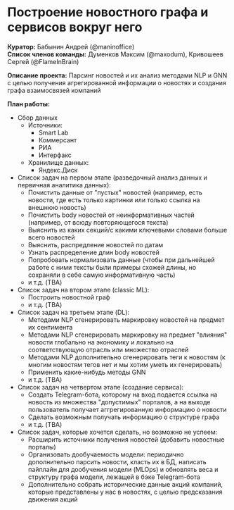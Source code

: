 # Построение новостного графа и сервисов вокруг него


**Куратор:** Бабынин Андрей (@maninoffice)  
**Список членов команды:** Думенков Максим (@maxodum), Кривошеев Сергей (@FlameInBrain)  

**Описание проекта:** Парсинг новостей и их анализ методами NLP и GNN с целью получения агрегированной информации о новостях и создания графа взаимосвязей компаний

**План работы:**
* Сбор данных
  - Источники:
    * Smart Lab
    * Коммерсант
    * РИА
    * Интерфакс
  - Хранилище данных: 
    * Яндекс.Диск
* Список задач на первом этапе (разведочный анализ данных и первичная аналитика данных):
  - Почистить данные от "пустых" новостей (например, есть новости, где есть только картинки или только ссылка на внешнюю новость)
  - Почистить body новостей от неинформативных частей (например, от всюду повторяющегося текста)
  - Выяснить из каких секций/с какими ключевыми словами больше всего новостей
  - Выяснить, распредление новостей по датам
  - Узнать распределение длин body новостей  
  - Попробовать нормализовать данные (чтобы при дальнейшей работе с ними тексты были примеры схожей длины, но сохраняли в себе самую информативную часть)
  - и т.д. (TBA)
* Список задач на втором этапе (classic ML):
  - Построить новостной граф
  - и т.д. (TBA)
* Список задач на третьем этапе (DL):
  - Методами NLP сгенерировать маркировку новостей на предмет их сентимента
  - Методами NLP сгенерировать маркировку на предмет "влияния" новости глобально на экономику и локально на соответствующую отрасль или множество отраслей
  - Методами NLP дополнительно сгенерировать теги к новостям (к многим новостям тегов нет и мы хотим уметь их генерировать)
  - Применить какие-нибудь методы GNN
  - и т.д. (TBA)
* Список задач на четвертом этапе (создание сервиса):
  - Создать Telegram-бота, которому на вход подается ссылка на новость из множества "допустимых" порталов, а на выходе пользователь получает аггрегированную информацию о новости
  - Сделать возможным получать информацию о структуре графа
  - и т.д. (TBA)
* Список задач, которые хочется сделать, но возможно не успеем:
  - Расширить источники получения новостей (добавить новостные порталы)
  - Организовать дообучаемость модели: периодично дополнительно парсить новости, класть их в БД, написать пайплайн для дообучения модели (MLOps) и обновлять веса и структуру графа модели, лежащей в бэке Telegram-бота
  - Дополнительно собрать исторические данные акций компаний, которые представлены у нас в новостях, с целью предсказания движения акций
